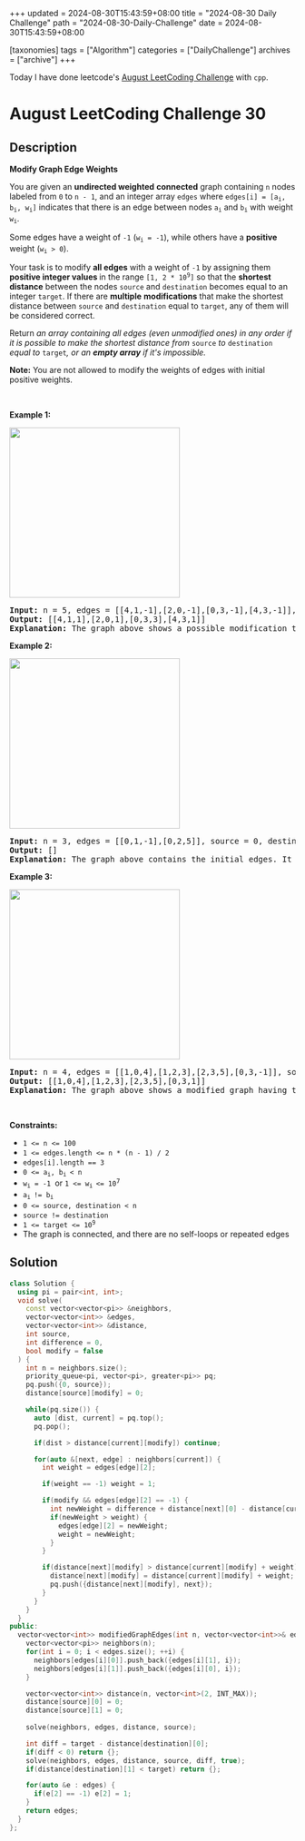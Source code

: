 +++
updated = 2024-08-30T15:43:59+08:00
title = "2024-08-30 Daily Challenge"
path = "2024-08-30-Daily-Challenge"
date = 2024-08-30T15:43:59+08:00

[taxonomies]
tags = ["Algorithm"]
categories = ["DailyChallenge"]
archives = ["archive"]
+++

Today I have done leetcode's [August LeetCoding Challenge](https://leetcode.com/problems/modify-graph-edge-weights/) with `cpp`.

<!-- more -->

# August LeetCoding Challenge 30

## Description

**Modify Graph Edge Weights**

<p>You are given an <strong>undirected weighted</strong> <strong>connected</strong> graph containing <code>n</code> nodes labeled from <code>0</code> to <code>n - 1</code>, and an integer array <code>edges</code> where <code>edges[i] = [a<sub>i</sub>, b<sub>i</sub>, w<sub>i</sub>]</code> indicates that there is an edge between nodes <code>a<sub>i</sub></code> and <code>b<sub>i</sub></code> with weight <code>w<sub>i</sub></code>.</p>

<p>Some edges have a weight of <code>-1</code> (<code>w<sub>i</sub> = -1</code>), while others have a <strong>positive</strong> weight (<code>w<sub>i</sub> &gt; 0</code>).</p>

<p>Your task is to modify <strong>all edges</strong> with a weight of <code>-1</code> by assigning them <strong>positive integer values </strong>in the range <code>[1, 2 * 10<sup>9</sup>]</code> so that the <strong>shortest distance</strong> between the nodes <code>source</code> and <code>destination</code> becomes equal to an integer <code>target</code>. If there are <strong>multiple</strong> <strong>modifications</strong> that make the shortest distance between <code>source</code> and <code>destination</code> equal to <code>target</code>, any of them will be considered correct.</p>

<p>Return <em>an array containing all edges (even unmodified ones) in any order if it is possible to make the shortest distance from </em><code>source</code><em> to </em><code>destination</code><em> equal to </em><code>target</code><em>, or an <strong>empty array</strong> if it&#39;s impossible.</em></p>

<p><strong>Note:</strong> You are not allowed to modify the weights of edges with initial positive weights.</p>

<p>&nbsp;</p>
<p><strong class="example">Example 1:</strong></p>

<p><strong class="example"><img alt="" src="https://assets.leetcode.com/uploads/2023/04/18/graph.png" style="width: 300px; height: 300px;" /></strong></p>

<pre>
<strong>Input:</strong> n = 5, edges = [[4,1,-1],[2,0,-1],[0,3,-1],[4,3,-1]], source = 0, destination = 1, target = 5
<strong>Output:</strong> [[4,1,1],[2,0,1],[0,3,3],[4,3,1]]
<strong>Explanation:</strong> The graph above shows a possible modification to the edges, making the distance from 0 to 1 equal to 5.
</pre>

<p><strong class="example">Example 2:</strong></p>

<p><strong class="example"><img alt="" src="https://assets.leetcode.com/uploads/2023/04/18/graph-2.png" style="width: 300px; height: 300px;" /></strong></p>

<pre>
<strong>Input:</strong> n = 3, edges = [[0,1,-1],[0,2,5]], source = 0, destination = 2, target = 6
<strong>Output:</strong> []
<strong>Explanation:</strong> The graph above contains the initial edges. It is not possible to make the distance from 0 to 2 equal to 6 by modifying the edge with weight -1. So, an empty array is returned.
</pre>

<p><strong class="example">Example 3:</strong></p>

<p><strong class="example"><img alt="" src="https://assets.leetcode.com/uploads/2023/04/19/graph-3.png" style="width: 300px; height: 300px;" /></strong></p>

<pre>
<strong>Input:</strong> n = 4, edges = [[1,0,4],[1,2,3],[2,3,5],[0,3,-1]], source = 0, destination = 2, target = 6
<strong>Output:</strong> [[1,0,4],[1,2,3],[2,3,5],[0,3,1]]
<strong>Explanation:</strong> The graph above shows a modified graph having the shortest distance from 0 to 2 as 6.
</pre>

<p>&nbsp;</p>
<p><strong>Constraints:</strong></p>

<ul>
	<li><code>1 &lt;= n &lt;= 100</code></li>
	<li><code><font face="monospace">1 &lt;= edges.length &lt;= n * (n - 1) / 2</font></code></li>
	<li><code>edges[i].length == 3</code></li>
	<li><code>0 &lt;= a<sub>i</sub>, b<sub>i&nbsp;</sub>&lt;&nbsp;n</code></li>
	<li><code><font face="monospace">w<sub>i</sub>&nbsp;= -1&nbsp;</font></code>or <code><font face="monospace">1 &lt;= w<sub>i&nbsp;</sub>&lt;= 10<sup><span style="font-size: 10.8333px;">7</span></sup></font></code></li>
	<li><code>a<sub>i&nbsp;</sub>!=&nbsp;b<sub>i</sub></code></li>
	<li><code>0 &lt;= source, destination &lt; n</code></li>
	<li><code>source != destination</code></li>
	<li><code><font face="monospace">1 &lt;= target &lt;= 10<sup>9</sup></font></code></li>
	<li>The graph is connected, and there are no self-loops or repeated edges</li>
</ul>


## Solution

``` cpp
class Solution {
  using pi = pair<int, int>;
  void solve(
    const vector<vector<pi>> &neighbors,
    vector<vector<int>> &edges,
    vector<vector<int>> &distance,
    int source,
    int difference = 0,
    bool modify = false
  ) {
    int n = neighbors.size();
    priority_queue<pi, vector<pi>, greater<pi>> pq;
    pq.push({0, source});
    distance[source][modify] = 0;

    while(pq.size()) {
      auto [dist, current] = pq.top();
      pq.pop();

      if(dist > distance[current][modify]) continue;

      for(auto &[next, edge] : neighbors[current]) {
        int weight = edges[edge][2];

        if(weight == -1) weight = 1;

        if(modify && edges[edge][2] == -1) {
          int newWeight = difference + distance[next][0] - distance[current][1];
          if(newWeight > weight) {
            edges[edge][2] = newWeight;
            weight = newWeight;
          }
        }

        if(distance[next][modify] > distance[current][modify] + weight) {
          distance[next][modify] = distance[current][modify] + weight;
          pq.push({distance[next][modify], next});
        }
      }
    }
  }
public:
  vector<vector<int>> modifiedGraphEdges(int n, vector<vector<int>>& edges, int source, int destination, int target) {
    vector<vector<pi>> neighbors(n);
    for(int i = 0; i < edges.size(); ++i) {
      neighbors[edges[i][0]].push_back({edges[i][1], i});
      neighbors[edges[i][1]].push_back({edges[i][0], i});
    }

    vector<vector<int>> distance(n, vector<int>(2, INT_MAX));
    distance[source][0] = 0;
    distance[source][1] = 0;
    
    solve(neighbors, edges, distance, source);

    int diff = target - distance[destination][0];
    if(diff < 0) return {};
    solve(neighbors, edges, distance, source, diff, true);
    if(distance[destination][1] < target) return {};

    for(auto &e : edges) {
      if(e[2] == -1) e[2] = 1;
    }
    return edges;
  }
};
```
